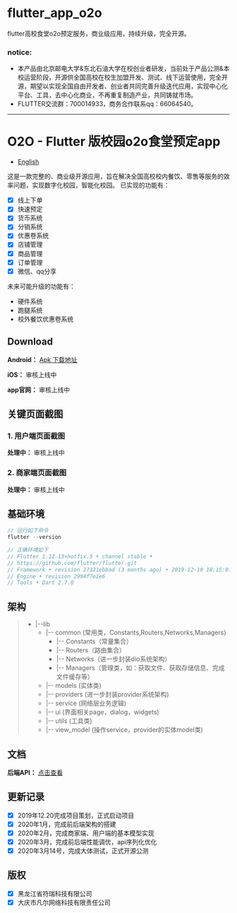 # flutter_app_o2o
flutter高校食堂o2o预定服务，商业级应用，持续升级，完全开源。
### notice:
- 本产品由北京邮电大学&东北石油大学在校创业者研发，当前处于产品公测&本校运营阶段，开源供全国高校在校生加盟开发、测试、线下运营使用，完全开源，期望以实现全国自由开发者、创业者共同完善升级迭代应用，实现中心化平台、工具，去中心化商业，不再重复制造产业，共同铸就市场。
- FLUTTER交流群：700014933，商务合作联系qq：66064540。
---
# O2O - Flutter 版校园o2o食堂预定app

- [English](https://github.com/Mayandev/morec/blob/master/README_EN.md)

这是一款完整的、商业级开源应用，旨在解决全国高校校内餐饮、零售等服务的效率问题，实现数字化校园，智能化校园。
已实现的功能有：
- [x] 线上下单
- [x] 快速预定
- [x] 货币系统
- [x] 分销系统
- [x] 优惠卷系统
- [x] 店铺管理
- [x] 商品管理
- [x] 订单管理
- [x] 微信、qq分享

未来可能升级的功能有：
- 硬件系统
- 跑腿系统
- 校外餐饮优惠卷系统

## Download

**Android：** [Apk 下载地址](https://github.com/Mayandev/morec/raw/master/Morec.apk)

**iOS：** 审核上线中

**app官网：** 审核上线中

## 关键页面截图

### 1. 用户端页面截图
**处理中：** 审核上线中
### 2. 商家端页面截图
**处理中：** 审核上线中

## 基础环境
```dart
// 运行如下命令
flutter --version

// 正确环境如下
// Flutter 1.12.13+hotfix.5 • channel stable •
// https://github.com/flutter/flutter.git
// Framework • revision 27321ebbad (3 months ago) • 2019-12-10 18:15:01 -0800
// Engine • revision 2994f7e1e6
// Tools • Dart 2.7.0
```
## 架构
>- |--lib
>    - |-- common (常用类，Constants,Routers,Networks,Managers)
>        - |-- Constants（常量集合）
>        - |-- Routers（路由集合）
>        - |-- Networks（进一步封装dio系统架构）
>        - |-- Managers（管理类，如：获取文件、获取存储信息、完成文件缓存等）
>    - |-- models (实体类)
>    - |-- providers (进一步封装provider系统架构)
>    - |-- service (网络层业务逻辑)
>    - |-- ui (界面相关page，dialog，widgets)
>    - |-- utils (工具类)
>    - |-- view_model (操作service，provider的实体model类)

## 文档
**后端API：** [点击查看](http://stg-finerit.leanapp.cn/finerit/)

## 更新记录
- [x] 2019年12.20完成项目策划，正式启动项目
- [x] 2020年1月，完成前后端架构的搭建
- [x] 2020年2月，完成商家端、用户端的基本模型实现
- [x] 2020年3月，完成前后端性能调优，api序列化优化
- [x] 2020年3月14号，完成大体测试，正式开源公测

## 版权
- [x] 黑龙江省符瑞科技有限公司
- [x] 大庆市凡尔网络科技有限责任公司
